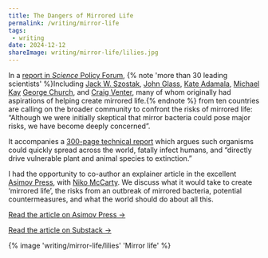 ```yaml
---
title: The Dangers of Mirrored Life
permalink: /writing/mirror-life
tags:
 - writing
date: 2024-12-12
shareImage: writing/mirror-life/lilies.jpg
---
```


In a [report in *Science* Policy Forum](https://www.science.org/doi/10.1126/science.ads9158), {% note 'more than 30 leading scientists' %}Including [Jack W. Szostak](https://en.wikipedia.org/wiki/Jack_W._Szostak), [John Glass](https://www.jcvi.org/about/john-glass), [Kate Adamala](https://cbs.umn.edu/directory/kate-adamala), [Michael Kay](https://bioscience.utah.edu/faculty/kay/index.php) [George Church](https://en.wikipedia.org/wiki/George_Church_(geneticist)), and [Craig Venter](https://en.wikipedia.org/wiki/Craig_Venter), many of whom originally had aspirations of helping create mirrored life.{% endnote %} from ten countries are calling on the broader community to confront the risks of mirrored life: “Although we were initially skeptical that mirror bacteria could pose major risks, we have become deeply concerned”.

It accompanies a [300-page technical report](https://doi.org/10.25740/cv716pj4036) which argues such organisms could quickly spread across the world, fatally infect humans, and “directly drive vulnerable plant and animal species to extinction.”

I had the opportunity to co-author an explainer article in the excellent [Asimov Press](https://press.asimov.com/), with [Niko McCarty](https://x.com/NikoMcCarty/). We discuss what it would take to create ‘mirrored life’, the risks from an outbreak of mirrored bacteria, potential countermeasures, and what the world should do about all this. 

<a href="https://www.asimov.press/p/mirror-life" target="_blank" class="flex items-center mt-10 gap-1.5 max-w-max underline decoration-dotted mx-auto">Read the article on Asimov Press →</a>

<a href="https://press.asimov.com/articles/mirror-life" target="_blank" class="flex items-center mt-2 gap-1.5 mb-10 max-w-max underline decoration-dotted mx-auto">Read the article on Substack →</a>

{% image 'writing/mirror-life/lilies' 'Mirror life' %}

